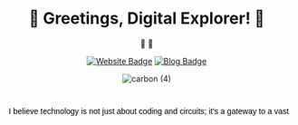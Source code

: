 <div align="center">


<h1>🚀 Greetings, Digital Explorer! 🚀</h1>

👾 👾

[![Website Badge](https://img.shields.io/badge/-convert2morse.netlify.app-47CCCC?style=flat&logo=Google-Chrome&logoColor=white&link=https://convert2morse.netlify.app/)](https://convert2morse.netlify.app/)
[![Blog Badge](https://img.shields.io/badge/-brainklar.netlify.app-FF4088?style=flat&logo=Hugo&logoColor=white&link=https://brainklar.netlify.app/)](https://brainklar.netlify.app/)

![carbon (4)](https://github.com/Jgreen42/Jgreen42/assets/93264201/65926ecc-4060-4263-a95e-6ee0cbd368fa)

<svg width="1000" height="100" xmlns="http://www.w3.org/2000/svg">
    <text id="animatedText" x="10" y="40" font-family="Arial" font-size="14" fill="black">
        I believe technology is not just about coding and circuits; it's a gateway to a vast universe of abstract thoughts.
    </text>
    <animate 
        xlink:href="#animatedText" 
        attributeName="x" 
        from="10" 
        to="-1500" 
        dur="30s" 
        repeatCount="indefinite" />
</svg>
